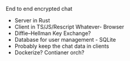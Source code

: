 End to end encrypted chat

* Server in Rust
* Client in TS/JS/Rescript Whatever- Browser
* Diffie–Hellman Key Exchange?
* Database for user management - SQLite
* Probably keep the chat data in clients
* Dockerize? Contianer orch?

